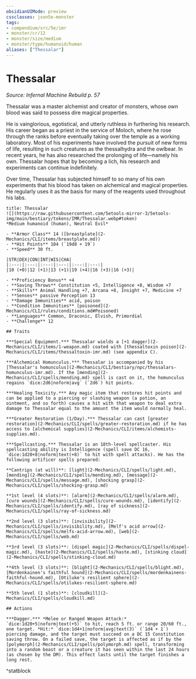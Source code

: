 ```yaml
---
obsidianUIMode: preview
cssclasses: json5e-monster
tags:
- compendium/src/5e/imr
- monster/cr/12
- monster/size/medium
- monster/type/humanoid/human
aliases: ["Thessalar"]
---
```

# Thessalar
*Source: Infernal Machine Rebuild p. 57*  

Thessalar was a master alchemist and creator of monsters, whose own blood was said to possess dire magical properties.

He is vainglorious, egotistical, and utterly ruthless in furthering his research. His career began as a priest in the service of Moloch, where he rose through the ranks before eventually taking over the temple as a working laboratory. Most of his experiments have involved the pursuit of new forms of life, resulting in such creatures as the thessalhydra and the owlbear. In recent years, he has also researched the prolonging of life—namely his own. Thessalar hopes that by becoming a lich, his research and experiments can continue indefinitely.

Over time, Thessalar has subjected himself to so many of his own experiments that his blood has taken on alchemical and magical properties. He regularly uses it as the basis for many of the reagents used throughout his labs.

```ad-statblock
title: Thessalar
![](https://raw.githubusercontent.com/5etools-mirror-3/5etools-img/main/bestiary/tokens/IMR/Thessalar.webp#token)
*Medium humanoid (human), Neutral Evil*

- **Armor Class** 14 ([breastplate](2-Mechanics/CLI/items/breastplate.md))
- **Hit Points** 104 (`19d8 + 19`)
- **Speed** 30 ft.

|STR|DEX|CON|INT|WIS|CHA|
|:---:|:---:|:---:|:---:|:---:|:---:|
|10 (+0)|12 (+1)|13 (+1)|19 (+4)|16 (+3)|16 (+3)|

- **Proficiency Bonus** +4
- **Saving Throws** Constitution +5, Intelligence +8, Wisdom +7
- **Skills** Animal Handling +7, Arcana +8, Insight +7, Medicine +7
- **Senses** passive Perception 13
- **Damage Immunities** acid, poison
- **Condition Immunities** [poisoned](2-Mechanics/CLI/rules/conditions.md#Poisoned)
- **Languages** Common, Draconic, Elvish, Primordial
- **Challenge** 12

## Traits

***Special Equipment.*** Thessalar wields a [+1 dagger](2-Mechanics/CLI/items/1-weapon.md) coated with [thessaltoxin poison](2-Mechanics/CLI/items/thessaltoxin-imr.md) (see appendix C).

***Alchemical Homunculus.*** Thessalar is accompanied by his [Thessalar's homunculus](2-Mechanics/CLI/bestiary/npc/thessalars-homunculus-imr.md). If the [mending](2-Mechanics/CLI/spells/mending.md) spell is cast on it, the homunculus regains `dice:2d6|noform|avg` (`2d6`) hit points.

***Healing Toxicity.*** Any magic item that restores hit points and can be applied to a piercing or slashing weapon (a potion, an ointment, and so forth) causes a hit with that weapon to deal extra damage to Thessalar equal to the amount the item would normally heal.

***Greater Restoration (1/Day).*** Thessalar can cast [greater restoration](2-Mechanics/CLI/spells/greater-restoration.md) if he has access to [alchemical supplies](2-Mechanics/CLI/items/alchemists-supplies.md).

***Spellcasting.*** Thessalar is an 18th-level spellcaster. His spellcasting ability is Intelligence (spell save DC 16, `dice:1d20+8|noform|text(+8)` to hit with spell attacks). He has the following artificer spells prepared:

**Cantrips (at will)**: [light](2-Mechanics/CLI/spells/light.md), [mending](2-Mechanics/CLI/spells/mending.md), [message](2-Mechanics/CLI/spells/message.md), [shocking grasp](2-Mechanics/CLI/spells/shocking-grasp.md)

**1st level (4 slots)**: [alarm](2-Mechanics/CLI/spells/alarm.md), [cure wounds](2-Mechanics/CLI/spells/cure-wounds.md), [identify](2-Mechanics/CLI/spells/identify.md), [ray of sickness](2-Mechanics/CLI/spells/ray-of-sickness.md)

**2nd level (3 slots)**: [invisibility](2-Mechanics/CLI/spells/invisibility.md), [Melf's acid arrow](2-Mechanics/CLI/spells/melfs-acid-arrow.md), [web](2-Mechanics/CLI/spells/web.md)

**3rd level (3 slots)**: [dispel magic](2-Mechanics/CLI/spells/dispel-magic.md), [haste](2-Mechanics/CLI/spells/haste.md), [stinking cloud](2-Mechanics/CLI/spells/stinking-cloud.md)

**4th level (3 slots)**: [blight](2-Mechanics/CLI/spells/blight.md), [Mordenkainen's faithful hound](2-Mechanics/CLI/spells/mordenkainens-faithful-hound.md), [Otiluke's resilient sphere](2-Mechanics/CLI/spells/otilukes-resilient-sphere.md)

**5th level (1 slots)**: [cloudkill](2-Mechanics/CLI/spells/cloudkill.md)

## Actions

***Dagger.*** *Melee or Ranged Weapon Attack:* `dice:1d20+5|noform|text(+5)` to hit, reach 5 ft. or range 20/60 ft., one target. *Hit:* `dice:1d4+1|noform|avg|text(3)` (`1d4 + 1`) piercing damage, and the target must succeed on a DC 15 Constitution saving throw. On a failed save, the target is affected as if by the [polymorph](2-Mechanics/CLI/spells/polymorph.md) spell, transforming into a random beast or a creature it has seen within the last 24 hours (as chosen by the DM). This effect lasts until the target finishes a long rest.
```
^statblock